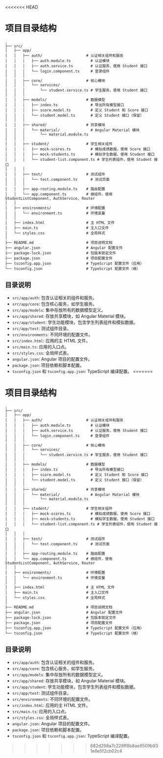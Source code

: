 <<<<<<< HEAD
# 项目目录结构

```
.
├── src/
│   ├── app/
│   │   ├── auth/                    # 认证相关组件和服务
│   │   │   ├── auth.module.ts         # 认证模块
│   │   │   ├── auth.service.ts        # 认证服务，使用 Student 接口
│   │   │   └── login.component.ts     # 登录组件
│   │   │
│   │   ├── core/                    # 核心模块
│   │   │   └── services/
│   │   │       └── student.service.ts # 学生服务，使用 Student 接口
│   │   │
│   │   ├── models/                  # 数据模型
│   │   │   ├── index.ts               # 导出所有模型接口
│   │   │   ├── score.model.ts         # 定义 Student 和 Score 接口
│   │   │   └── student.model.ts       # 定义 Student 接口（保留）
│   │   │
│   │   ├── shared/                  # 共享模块
│   │   │   └── material/              # Angular Material 模块
│   │   │       └── material.module.ts
│   │   │
│   │   ├── student/                 # 学生相关组件
│   │   │   ├── mock-scores.ts         # 模拟成绩数据，使用 Score 接口
│   │   │   ├── mock-students.ts       # 模拟学生数据，使用 Student 接口
│   │   │   └── student-list.component.ts # 学生列表组件，使用 Student 接口
│   │   │
│   │   ├── test/                    # 测试组件
│   │   │   └── test.component.ts      # 测试页面
│   │   │
│   │   ├── app-routing.module.ts    # 路由配置
│   │   └── app.component.ts         # 根组件，使用 StudentListComponent, AuthService, Router
│   │
│   ├── environments/                # 环境配置
│   │   └── environment.ts           # 环境变量
│   │
│   ├── index.html                   # 主 HTML 文件
│   ├── main.ts                      # 主入口文件
│   └── styles.css                   # 全局样式
│
├── README.md                        # 项目说明文档
├── angular.json                     # Angular 配置文件
├── package-lock.json                # 包版本锁定文件
├── package.json                     # 项目配置文件
├── tsconfig.app.json                # TypeScript 配置文件（应用）
└── tsconfig.json                    # TypeScript 配置文件（根）
```

## 目录说明

- `src/app/auth`: 包含认证相关的组件和服务。
- `src/app/core`: 包含核心服务，如学生服务。
- `src/app/models`: 集中存放所有的数据模型定义。
- `src/app/shared`: 存放共享模块，如 Angular Material 模块。
- `src/app/student`: 学生功能模块，包含学生列表组件和模拟数据。
- `src/app/test`: 测试组件目录。
- `src/environments`: 不同环境的配置文件。
- `src/index.html`: 应用的主 HTML 文件。
- `src/main.ts`: 应用的入口点。
- `src/styles.css`: 全局样式表。
- `angular.json`: Angular 项目的配置文件。
- `package.json`: 项目依赖和脚本配置。
- `tsconfig.json` 和 `tsconfig.app.json`: TypeScript 编译配置。
=======
# 项目目录结构

```
.
├── src/
│   ├── app/
│   │   ├── auth/                    # 认证相关组件和服务
│   │   │   ├── auth.module.ts         # 认证模块
│   │   │   ├── auth.service.ts        # 认证服务，使用 Student 接口
│   │   │   └── login.component.ts     # 登录组件
│   │   │
│   │   ├── core/                    # 核心模块
│   │   │   └── services/
│   │   │       └── student.service.ts # 学生服务，使用 Student 接口
│   │   │
│   │   ├── models/                  # 数据模型
│   │   │   ├── index.ts               # 导出所有模型接口
│   │   │   ├── score.model.ts         # 定义 Student 和 Score 接口
│   │   │   └── student.model.ts       # 定义 Student 接口（保留）
│   │   │
│   │   ├── shared/                  # 共享模块
│   │   │   └── material/              # Angular Material 模块
│   │   │       └── material.module.ts
│   │   │
│   │   ├── student/                 # 学生相关组件
│   │   │   ├── mock-scores.ts         # 模拟成绩数据，使用 Score 接口
│   │   │   ├── mock-students.ts       # 模拟学生数据，使用 Student 接口
│   │   │   └── student-list.component.ts # 学生列表组件，使用 Student 接口
│   │   │
│   │   ├── test/                    # 测试组件
│   │   │   └── test.component.ts      # 测试页面
│   │   │
│   │   ├── app-routing.module.ts    # 路由配置
│   │   └── app.component.ts         # 根组件，使用 StudentListComponent, AuthService, Router
│   │
│   ├── environments/                # 环境配置
│   │   └── environment.ts           # 环境变量
│   │
│   ├── index.html                   # 主 HTML 文件
│   ├── main.ts                      # 主入口文件
│   └── styles.css                   # 全局样式
│
├── README.md                        # 项目说明文档
├── angular.json                     # Angular 配置文件
├── package-lock.json                # 包版本锁定文件
├── package.json                     # 项目配置文件
├── tsconfig.app.json                # TypeScript 配置文件（应用）
└── tsconfig.json                    # TypeScript 配置文件（根）
```

## 目录说明

- `src/app/auth`: 包含认证相关的组件和服务。
- `src/app/core`: 包含核心服务，如学生服务。
- `src/app/models`: 集中存放所有的数据模型定义。
- `src/app/shared`: 存放共享模块，如 Angular Material 模块。
- `src/app/student`: 学生功能模块，包含学生列表组件和模拟数据。
- `src/app/test`: 测试组件目录。
- `src/environments`: 不同环境的配置文件。
- `src/index.html`: 应用的主 HTML 文件。
- `src/main.ts`: 应用的入口点。
- `src/styles.css`: 全局样式表。
- `angular.json`: Angular 项目的配置文件。
- `package.json`: 项目依赖和脚本配置。
- `tsconfig.json` 和 `tsconfig.app.json`: TypeScript 编译配置。
>>>>>>> 682d298a7c228ff8b8ae9509b931e8e5f2cb02c4
